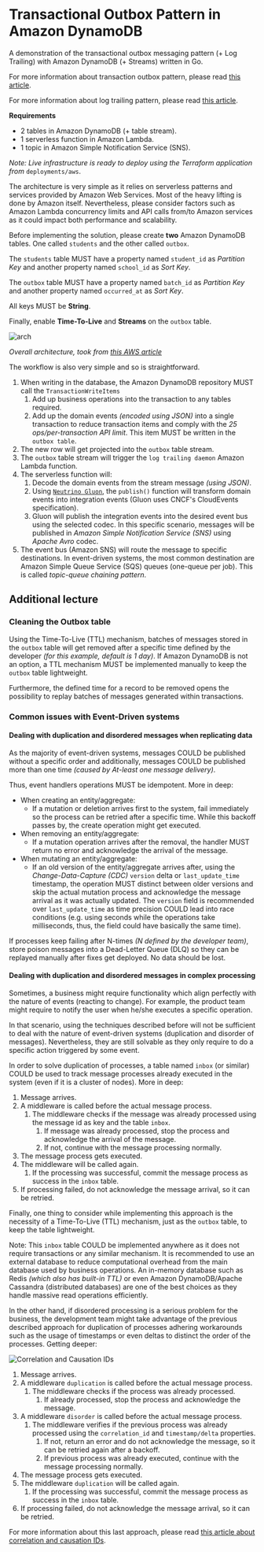 # Transactional Outbox Pattern in Amazon DynamoDB
A demonstration of the transactional outbox messaging pattern (+ Log Trailing) with Amazon DynamoDB (+ Streams) written in Go.

For more information about transaction outbox pattern, please read [this article](https://microservices.io/patterns/data/transactional-outbox.html).

For more information about log trailing pattern, please read [this article](https://microservices.io/patterns/data/transaction-log-tailing.html).

**Requirements**
- 2 tables in Amazon DynamoDB (+ table stream).
- 1 serverless function in Amazon Lambda.
- 1 topic in Amazon Simple Notification Service (SNS).

_Note: Live infrastructure is ready to deploy using the Terraform application from_ `deployments/aws`.

The architecture is very simple as it relies on serverless patterns and services provided by Amazon Web Services.
Most of the heavy lifting is done by Amazon itself. Nevertheless, please consider factors such as 
Amazon Lambda concurrency limits and API calls from/to Amazon services as it could impact both performance and scalability.

Before implementing the solution, please create **two** Amazon DynamoDB tables. One called `students` and 
the other called `outbox`.

The `students` table MUST have a property named `student_id` as _Partition Key_ and another property
named `school_id` as _Sort Key_.

The `outbox` table MUST have a property named `batch_id` as _Partition Key_ and another property
named `occurred_at` as _Sort Key_.

All keys MUST be **String**.

Finally, enable **Time-To-Live** and **Streams** on the `outbox` table. 

![arch](https://docs.aws.amazon.com/amazondynamodb/latest/developerguide/images/StreamsAndTriggers.png)

_Overall architecture, took from [this AWS article](https://docs.aws.amazon.com/amazondynamodb/latest/developerguide/Streams.Lambda.Tutorial.html)_

The workflow is also very simple and so is straightforward.

1. When writing in the database, the Amazon DynamoDB repository MUST call the `TransactionWriteItems`
   1. Add up business operations into the transaction to any tables required.
   2. Add up the domain events _(encoded using JSON)_ into a single transaction to reduce transaction items and comply 
   with the _25 ops/per-transaction API limit_.
   This item MUST be written in the `outbox table`.
2. The new row will get projected into the `outbox` table stream.
3. The `outbox` table stream will trigger the `log trailing daemon` Amazon Lambda function.
4. The serverless function will:
   1. Decode the domain events from the stream message _(using JSON)_.
   2. Using [`Neutrino Gluon`](https://github.com/NeutrinoCorp/gluon), the `publish()` function will transform
   domain events into integration events (Gluon uses CNCF's CloudEvents specification). 
   3. Gluon will publish the integration events into the desired event bus using the selected codec. In this specific scenario,
   messages will be published in _Amazon Simple Notification Service (SNS)_ using _Apache Avro_ codec.
5. The event bus (Amazon SNS) will route the message to specific destinations. In event-driven systems, the most common
    destination are Amazon Simple Queue Service (SQS) queues (one-queue per job). This is called
    _topic-queue chaining pattern_.

## Additional lecture

### Cleaning the Outbox table

Using the Time-To-Live (TTL) mechanism, batches of messages stored in the `outbox` table will get removed after
a specific time defined by the developer _(for this example, default is 1 day)_. If Amazon DynamoDB is not an option,
a TTL mechanism MUST be implemented manually to keep the `outbox` table lightweight.

Furthermore, the defined time for a record to be removed opens the possibility to replay batches of messages generated within transactions.

### Common issues with Event-Driven systems

#### Dealing with duplication and disordered messages when replicating data

As the majority of event-driven systems, messages COULD be published without a specific order
and additionally, messages COULD be published more than one time _(caused by At-least one message delivery)_.

Thus, event handlers operations MUST be idempotent. More in deep:
- When creating an entity/aggregate:
  - If a mutation or deletion arrives first to the system, 
      fail immediately so the process can be retried after a specific time. While this backoff passes by,
      the create operation might get executed.
- When removing an entity/aggregate:
  - If a mutation operation arrives after the removal, the handler MUST return
  no error and acknowledge the arrival of the message.
- When mutating an entity/aggregate:
  - If an old version of the entity/aggregate arrives after, using the
    _Change-Data-Capture (CDC)_ `version` delta or `last_update_time` timestamp, the 
    operation MUST distinct between older versions and skip the actual mutation process and
    acknowledge the message arrival as it was actually updated.
    The `version` field is recommended over `last_update_time` as time precision COULD lead into
    race conditions (e.g. using seconds while the operations take milliseconds, thus, the field could have basically 
    the same time).

If processes keep failing after N-times _(N defined by the developer team)_, store poison messages into a 
Dead-Letter Queue (DLQ) so they can be replayed manually after fixes get deployed. No data should be lost.

#### Dealing with duplication and disordered messages in complex processing

Sometimes, a business might require functionality which align perfectly with the nature of events 
(reacting to change). For example, the product team might require to notify the user when he/she executes a 
specific operation.

In that scenario, using the techniques described before will not be sufficient to deal with the nature of event-driven
systems (duplication and disorder of messages). Nevertheless, they are still solvable as they only require to do a
specific action triggered by some event.

In order to solve duplication of processes, a table named `inbox` (or similar) COULD be used to track message processes 
already executed in the system (even if it is a cluster of nodes).
More in deep:

1. Message arrives.
2. A middleware is called before the actual message process.
   1. The middleware checks if the message was already processed using the message id as key and the table `inbox`.
      1. If message was already processed, stop the process and acknowledge the arrival of the message.
      2. If not, continue with the message processing normally.
3. The message process gets executed.
4. The middleware will be called again.
   1. If the processing was successful, commit the message process as success in the `inbox` table.
5. If processing failed, do not acknowledge the message arrival, so it can be retried.

Finally, one thing to consider while implementing this approach is the necessity of a Time-To-Live (TTL) 
mechanism, just as the `outbox` table, to keep the table lightweight.

Note: This `inbox` table COULD be implemented anywhere as it does not require transactions or any similar mechanism.
It is recommended to use an external database to reduce computational overhead from the main database used by business 
operations. An in-memory database such as Redis _(which also has built-in TTL)_ or even Amazon DynamoDB/Apache Cassandra 
(distributed databases) are one of the best choices as they handle massive read operations efficiently.

In the other hand, if disordered processing is a serious problem for the business, the development team might take advantage
of the previous described approach for duplication of processes adhering workarounds such as the usage of timestamps or 
even deltas to distinct the order of the processes. Getting deeper:

![Correlation and Causation IDs](https://blog-arkency.imgix.net/correlation_id_causation_id_rails_ruby_event/CorrelationAndCausationEventsCommands.png?w=768&h=758&fit=max)

1. Message arrives.
2. A middleware `duplication` is called before the actual message process.
   1. The middleware checks if the process was already processed.
      1. If already processed, stop the process and acknowledge the message.
3. A middleware `disorder` is called before the actual message process.
   1. The middleware verifies if the previous process was already processed using the `correlation_id` and 
   `timestamp/delta` properties.
      1. If not, return an error and do not acknowledge the message, so it can be retried again after a backoff.
      2. If previous process was already executed, continue with the message processing normally.
4. The message process gets executed.
5. The middleware `duplication` will be called again.
    1. If the processing was successful, commit the message process as success in the `inbox` table.
6. If processing failed, do not acknowledge the message arrival, so it can be retried.

For more information about this last approach, please read [this article about correlation and causation IDs](https://blog.arkency.com/correlation-id-and-causation-id-in-evented-systems/).
